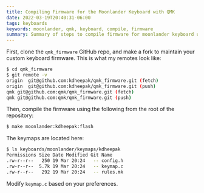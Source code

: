 ```yaml
---
title: Compiling Firmware for the Moonlander Keyboard with QMK
date: 2022-03-19T20:40:31-06:00
tags: keyboards
keywords: moonlander, qmk, keyboard, compile, firmware
summary: Summary of steps to compile firmware for moonlander keyboard using QMK
---
```


First, clone the `qmk_firmware` GitHub repo, and make a fork to maintain your custom keyboard firmware.
This is what my remotes look like:

```bash
$ cd qmk_firmware
$ git remote -v
origin	git@github.com:kdheepak/qmk_firmware.git (fetch)
origin	git@github.com:kdheepak/qmk_firmware.git (push)
qmk	git@github.com:qmk/qmk_firmware.git (fetch)
qmk	git@github.com:qmk/qmk_firmware.git (push)
```

Then, compile the firmware using the following from the root of the repository:

```bash
$ make moonlander:kdheepak:flash
```

The keymaps are located here:

```bash
$ ls keyboards/moonlander/keymaps/kdheepak
Permissions Size Date Modified Git Name
.rw-r--r--   250 19 Mar 20:24   -- config.h
.rw-r--r--  5.7k 19 Mar 20:24   -- keymap.c
.rw-r--r--   292 19 Mar 20:24   -- rules.mk
```

Modify `keymap.c` based on your preferences.
